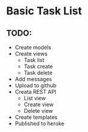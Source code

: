 # Basic Task List

## TODO:
* Create models
* Create views
  * Task list
  * Task create
  * Task delete
* Add messages
* Upload to github
* Creata REST API
  * List view
  * Create view
  * Delete view
* Create templates
* Published to heroke

